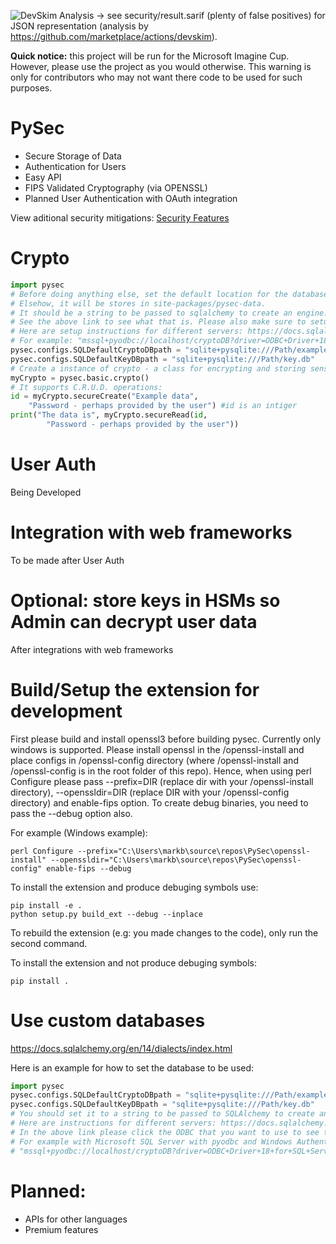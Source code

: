 ![DevSkim Analysis](https://github.com/mbs9org/PySec/actions/workflows/CodeReview.yml/badge.svg) -> see security/result.sarif (plenty of false positives) for JSON representation (analysis by https://github.com/marketplace/actions/devskim). 

**Quick notice:** this project will be run for the Microsoft Imagine Cup. However, please use the project as you would otherwise. This warning is only for contributors who may not want there code to be used for such purposes. 

# PySec 
- Secure Storage of Data
- Authentication for Users
- Easy API
- FIPS Validated Cryptography (via OPENSSL)
- Planned User Authentication with OAuth integration

View aditional security mitigations: [Security Features](security/sec_feature_plan.md)

# Crypto 
```python
import pysec
# Before doing anything else, set the default location for the databases to be used. 
# Elsehow, it will be stores in site-packages/pysec-data.
# It should be a string to be passed to sqlalchemy to create an engine: https://docs.sqlalchemy.org/en/14/tutorial/engine.html
# See the above link to see what that is. Please also make sure to setup the required sql drivers for your server.
# Here are setup instructions for different servers: https://docs.sqlalchemy.org/en/14/dialects/index.html
# For example: "mssql+pyodbc://localhost/cryptoDB?driver=ODBC+Driver+18+for+SQL+Server"
pysec.configs.SQLDefaultCryptoDBpath = "sqlite+pysqlite:///Path/example.db"
pysec.configs.SQLDefaultKeyDBpath = "sqlite+pysqlite:///Path/key.db"
# Create a instance of crypto - a class for encrypting and storing sensitive data.
myCrypto = pysec.basic.crypto()
# It supports C.R.U.D. operations:
id = myCrypto.secureCreate("Example data", 
    "Password - perhaps provided by the user") #id is an intiger
print("The data is", myCrypto.secureRead(id, 
        "Password - perhaps provided by the user"))
```

# User Auth
Being Developed

# Integration with web frameworks
To be made after User Auth 

# Optional: store keys in HSMs so Admin can decrypt user data
After integrations with web frameworks

# Build/Setup the extension for development
First please build and install openssl3 before building pysec. Currently only windows is supported. Please install openssl in the /openssl-install and place configs in /openssl-config directory (where /openssl-install and /openssl-config is in the root folder of this repo). Hence, when using perl Configure please pass --prefix=DIR (replace dir with your /openssl-install directory), --openssldir=DIR (replace DIR with your /openssl-config directory) and enable-fips option. 
To create debug binaries, you need to pass the --debug option also. 

For example (Windows example): 
```shell 
perl Configure --prefix="C:\Users\markb\source\repos\PySec\openssl-install" --openssldir="C:\Users\markb\source\repos\PySec\openssl-config" enable-fips --debug
```

To install the extension and produce debuging symbols use: 
```shell
pip install -e .
python setup.py build_ext --debug --inplace 
```
To rebuild the extension (e.g: you made changes to the code), only run the second command. 

To install the extension and not produce debuging symbols:
```shell
pip install . 
```
# Use custom databases
https://docs.sqlalchemy.org/en/14/dialects/index.html

Here is an example for how to set the database to be used:
```python
import pysec
pysec.configs.SQLDefaultCryptoDBpath = "sqlite+pysqlite:///Path/example.db"
pysec.configs.SQLDefaultKeyDBpath = "sqlite+pysqlite:///Path/key.db"
# You should set it to a string to be passed to SQLAlchemy to create an engine.
# Here are instructions for different servers: https://docs.sqlalchemy.org/en/14/dialects/index.html
# In the above link please click the ODBC that you want to use to see the connection string. 
# For example with Microsoft SQL Server with pyodbc and Windows Authentication:
# "mssql+pyodbc://localhost/cryptoDB?driver=ODBC+Driver+18+for+SQL+Server"
```

# Planned: 
- APIs for other languages
- Premium features 